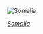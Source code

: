 
![Somalia](https://www.gstatic.com/prettyearth/assets/full/6561.jpg)

*[Somalia](https://www.google.com/maps/@2.475831,41.552653,17z/data=!3m1!1e3)*
